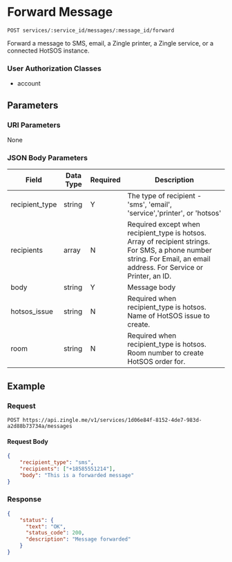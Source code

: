 # Forward Message

    POST services/:service_id/messages/:message_id/forward
    
Forward a message to SMS, email, a Zingle printer, a Zingle service, or a connected HotSOS instance. 

### User Authorization Classes 
* account

## Parameters
### URI Parameters
None
### JSON Body Parameters
Field | Data Type | Required | Description
--- | --- | --- | ---
recipient_type | string | Y | The type of recipient - 'sms', 'email', 'service','printer', or 'hotsos'
recipients | array | N | Required except when recipient_type is hotsos.  Array of recipient strings. For SMS, a phone number string. For Email, an email address. For Service or Printer, an ID. 
body | string | Y | Message body
hotsos_issue | string | N | Required when recipient_type is hotsos. Name of HotSOS issue to create.
room | string | N | Required when recipient_type is hotsos. Room number to create HotSOS order for.

## Example
### Request

    POST https://api.zingle.me/v1/services/1d06e84f-8152-4de7-983d-a2d88b73734a/messages
#### Request Body
```json
{
	"recipient_type": "sms",
	"recipients": ["+18585551214"],
	"body": "This is a forwarded message"
}
```

### Response
``` json
{
    "status": {
      "text": "OK",
      "status_code": 200,
      "description": "Message forwarded"
    }
}
```
